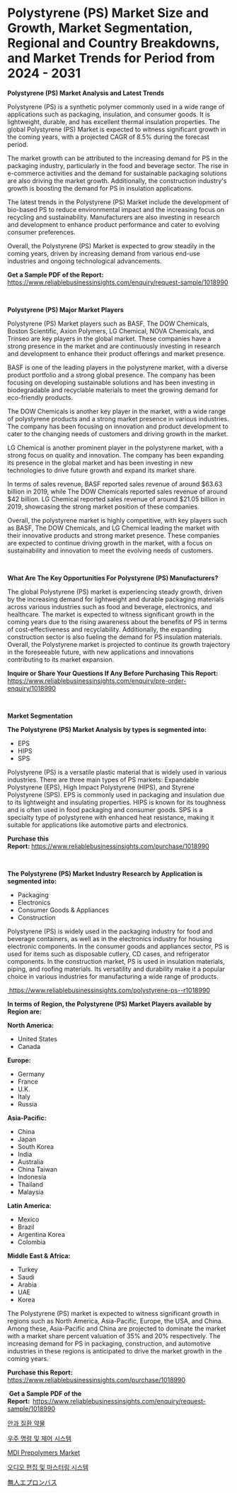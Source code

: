 <p><h1>Polystyrene (PS) Market Size and Growth, Market Segmentation, Regional and Country Breakdowns, and Market Trends for Period from 2024 -  2031</h1></p><p><strong>Polystyrene (PS) Market Analysis and Latest Trends</strong></p>
<p><p>Polystyrene (PS) is a synthetic polymer commonly used in a wide range of applications such as packaging, insulation, and consumer goods. It is lightweight, durable, and has excellent thermal insulation properties. The global Polystyrene (PS) Market is expected to witness significant growth in the coming years, with a projected CAGR of 8.5% during the forecast period.</p><p>The market growth can be attributed to the increasing demand for PS in the packaging industry, particularly in the food and beverage sector. The rise in e-commerce activities and the demand for sustainable packaging solutions are also driving the market growth. Additionally, the construction industry's growth is boosting the demand for PS in insulation applications.</p><p>The latest trends in the Polystyrene (PS) Market include the development of bio-based PS to reduce environmental impact and the increasing focus on recycling and sustainability. Manufacturers are also investing in research and development to enhance product performance and cater to evolving consumer preferences.</p><p>Overall, the Polystyrene (PS) Market is expected to grow steadily in the coming years, driven by increasing demand from various end-use industries and ongoing technological advancements.</p></p>
<p><strong>Get a Sample PDF of the Report:&nbsp;</strong> <a href="https://www.reliablebusinessinsights.com/enquiry/request-sample/1018990">https://www.reliablebusinessinsights.com/enquiry/request-sample/1018990</a></p>
<p>&nbsp;</p>
<p><strong>Polystyrene (PS) Major Market Players</strong></p>
<p><p>Polystyrene (PS) Market players such as BASF, The DOW Chemicals, Boston Scientific, Axion Polymers, LG Chemical, NOVA Chemicals, and Trinseo are key players in the global market. These companies have a strong presence in the market and are continuously investing in research and development to enhance their product offerings and market presence.</p><p>BASF is one of the leading players in the polystyrene market, with a diverse product portfolio and a strong global presence. The company has been focusing on developing sustainable solutions and has been investing in biodegradable and recyclable materials to meet the growing demand for eco-friendly products.</p><p>The DOW Chemicals is another key player in the market, with a wide range of polystyrene products and a strong market presence in various industries. The company has been focusing on innovation and product development to cater to the changing needs of customers and driving growth in the market.</p><p>LG Chemical is another prominent player in the polystyrene market, with a strong focus on quality and innovation. The company has been expanding its presence in the global market and has been investing in new technologies to drive future growth and expand its market share.</p><p>In terms of sales revenue, BASF reported sales revenue of around $63.63 billion in 2019, while The DOW Chemicals reported sales revenue of around $42 billion. LG Chemical reported sales revenue of around $21.05 billion in 2019, showcasing the strong market position of these companies.</p><p>Overall, the polystyrene market is highly competitive, with key players such as BASF, The DOW Chemicals, and LG Chemical leading the market with their innovative products and strong market presence. These companies are expected to continue driving growth in the market, with a focus on sustainability and innovation to meet the evolving needs of customers.</p></p>
<p>&nbsp;</p>
<p><strong>What Are The Key Opportunities For Polystyrene (PS) Manufacturers?</strong></p>
<p><p>The global Polystyrene (PS) market is experiencing steady growth, driven by the increasing demand for lightweight and durable packaging materials across various industries such as food and beverage, electronics, and healthcare. The market is expected to witness significant growth in the coming years due to the rising awareness about the benefits of PS in terms of cost-effectiveness and recyclability. Additionally, the expanding construction sector is also fueling the demand for PS insulation materials. Overall, the Polystyrene market is projected to continue its growth trajectory in the foreseeable future, with new applications and innovations contributing to its market expansion.</p></p>
<p><strong>Inquire or Share Your Questions If Any Before Purchasing This Report:</strong> <a href="https://www.reliablebusinessinsights.com/enquiry/pre-order-enquiry/1018990">https://www.reliablebusinessinsights.com/enquiry/pre-order-enquiry/1018990</a></p>
<p>&nbsp;</p>
<p><strong>Market Segmentation</strong></p>
<p><strong>The Polystyrene (PS) Market Analysis by types is segmented into:</strong></p>
<p><ul><li>EPS</li><li>HIPS</li><li>SPS</li></ul></p>
<p><p>Polystyrene (PS) is a versatile plastic material that is widely used in various industries. There are three main types of PS markets: Expandable Polystyrene (EPS), High Impact Polystyrene (HIPS), and Styrene Polystyrene (SPS). EPS is commonly used in packaging and insulation due to its lightweight and insulating properties. HIPS is known for its toughness and is often used in food packaging and consumer goods. SPS is a specialty type of polystyrene with enhanced heat resistance, making it suitable for applications like automotive parts and electronics.</p></p>
<p><strong>Purchase this Report:&nbsp;</strong><a href="https://www.reliablebusinessinsights.com/purchase/1018990">https://www.reliablebusinessinsights.com/purchase/1018990</a></p>
<p>&nbsp;</p>
<p><strong>The Polystyrene (PS) Market Industry Research by Application is segmented into:</strong></p>
<p><ul><li>Packaging</li><li>Electronics</li><li>Consumer Goods & Appliances</li><li>Construction</li></ul></p>
<p><p>Polystyrene (PS) is widely used in the packaging industry for food and beverage containers, as well as in the electronics industry for housing electronic components. In the consumer goods and appliances sector, PS is used for items such as disposable cutlery, CD cases, and refrigerator components. In the construction market, PS is used in insulation materials, piping, and roofing materials. Its versatility and durability make it a popular choice in various industries for manufacturing a wide range of products.</p></p>
<p><a href="https://www.reliablebusinessinsights.com/polystyrene-ps--r1018990">&nbsp;https://www.reliablebusinessinsights.com/polystyrene-ps--r1018990</a></p>
<p><strong>In terms of Region, the Polystyrene (PS) Market Players available by Region are:</strong></p>
<p>
    <p> <strong> North America: </strong>
        <ul>
            <li>United States</li>
            <li>Canada</li>
        </ul>
        </p> 
    <p> <strong> Europe: </strong>
        <ul>
            <li>Germany</li>
            <li>France</li>
            <li>U.K.</li>
            <li>Italy</li>
            <li>Russia</li>
        </ul>
        </p> 
    <p> <strong> Asia-Pacific: </strong>
        <ul>
            <li>China</li>
            <li>Japan</li>
            <li>South Korea</li>
            <li>India</li>
            <li>Australia</li>
            <li>China Taiwan</li>
            <li>Indonesia</li>
            <li>Thailand</li>
            <li>Malaysia</li>
        </ul>
        </p> 
    <p> <strong> Latin America: </strong>
        <ul>
            <li>Mexico</li>
            <li>Brazil</li>
            <li>Argentina Korea</li>
            <li>Colombia</li>
        </ul>
        </p> 
    <p> <strong> Middle East & Africa: </strong>
        <ul>
            <li>Turkey</li>
            <li>Saudi</li>
            <li>Arabia</li>
            <li>UAE</li>
            <li>Korea</li>
        </ul>
    </p>
    </p>
<p><p>The Polystyrene (PS) market is expected to witness significant growth in regions such as North America, Asia-Pacific, Europe, the USA, and China. Among these, Asia-Pacific and China are projected to dominate the market with a market share percent valuation of 35% and 20% respectively. The increasing demand for PS in packaging, construction, and automotive industries in these regions is anticipated to drive the market growth in the coming years.</p></p>
<p><strong>Purchase this Report: </strong><a href="https://www.reliablebusinessinsights.com/purchase/1018990">https://www.reliablebusinessinsights.com/purchase/1018990</a></p>
<p>&nbsp;<strong>Get a Sample PDF of the Report:&nbsp;&nbsp;</strong><a href="https://www.reliablebusinessinsights.com/enquiry/request-sample/1018990">https://www.reliablebusinessinsights.com/enquiry/request-sample/1018990</a></p>
<p><strong></strong></p>
<p><p><a href="https://medium.com/@anvil67678789/%EC%95%88%EA%B3%BC-%EC%A7%88%ED%99%98-%EC%9D%98%EC%95%BD%ED%92%88-%EC%8B%9C%EC%9E%A5-2031%EB%85%84%EA%B9%8C%EC%A7%80%EC%9D%98-%EB%8F%99%ED%96%A5-%EC%98%88%EC%B8%A1-%EB%B0%8F-%EA%B2%BD%EC%9F%81-%EB%B6%84%EC%84%9D-c706395b87e5">안과 질환 약물</a></p><p><a href="https://github.com/vdhdwjyp90142/Market-Research-Report-List-2/blob/main/888841780622.md">우주 명령 및 제어 시스템</a></p><p><a href="https://github.com/lbird53714/Market-Research-Report-List-4/blob/main/mdi-prepolymers-market.md">MDI Prepolymers Market</a></p><p><a href="https://medium.com/@darrickdibbert2022/%EC%98%A4%EB%94%94%EC%98%A4-%ED%8E%B8%EC%A7%91-%EB%B0%8F-%EB%A7%88%EC%8A%A4%ED%84%B0%EB%A7%81-%EC%8B%9C%EC%8A%A4%ED%85%9C-%EC%8B%9C%EC%9E%A5-%EA%B7%9C%EB%AA%A8%EB%8A%94-%EA%B8%80%EB%A1%9C%EB%B2%8C-%EC%82%B0%EC%97%85%EC%97%90%EC%84%9C-%EC%B5%9C%EA%B3%A0%EC%9D%98-%EB%A7%88%EC%BC%80%ED%8C%85-%EC%B1%84%EB%84%90%EC%9D%84-%EB%82%98%ED%83%80%EB%83%85%EB%8B%88%EB%8B%A4-46470965b727">오디오 편집 및 마스터링 시스템</a></p><p><a href="https://medium.com/@russellrodriguez2727/%E8%87%AA%E5%8B%95%E9%81%8B%E8%BB%A2%E3%82%A8%E3%83%97%E3%83%AD%E3%83%B3%E3%83%90%E3%82%B9%E5%B8%82%E5%A0%B4%E3%83%A1%E3%83%88%E3%83%AA%E3%82%AF%E3%82%B9%E3%81%AE%E3%83%87%E3%82%B3%E3%83%BC%E3%83%89-%E5%B8%82%E5%A0%B4%E3%82%B7%E3%82%A7%E3%82%A2-%E3%83%88%E3%83%AC%E3%83%B3%E3%83%89-%E6%88%90%E9%95%B7%E3%83%91%E3%82%BF%E3%83%BC%E3%83%B3-9c20604fccd8">無人エプロンバス</a></p></p>